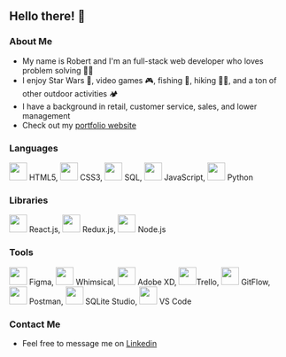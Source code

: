 ## Hello there! 👋
### About Me
- My name is Robert and I'm an full-stack web developer who loves problem solving 👨‍💻
- I enjoy Star Wars 🤺, video games 🎮, fishing 🎣, hiking 🚶‍♂️, and a ton of other outdoor activities 🏕️
- I have a background in retail, customer service, sales, and lower management
- Check out my <a href="https://robert-petersen.vercel.app/" >portfolio website</a>
### Languages
<img height="32" width="32" src="https://cdn2.iconfinder.com/data/icons/social-icon-3/512/social_style_3_html5-512.png" /> HTML5,
<img height="32" width="32" src="https://cdn2.iconfinder.com/data/icons/social-icon-3/512/social_style_3_css3-512.png" /> CSS3,
<img height="32" width="32" src="https://static-00.iconduck.com/assets.00/sql-database-generic-icon-380x512-ez505zus.png" /> SQL, 
<img height="32" width="32" src="https://cdn.iconscout.com/icon/free/png-512/javascript-2752148-2284965.png" /> JavaScript,
<img height="32" width="32" src="https://cdn3.iconfinder.com/data/icons/logos-and-brands-adobe/512/267_Python-512.png" /> Python
### Libraries
<img height="32" width="32" src="https://upload.wikimedia.org/wikipedia/commons/thumb/a/a7/React-icon.svg/2300px-React-icon.svg.png" /> React.js,
<img height="32" width="32" src="https://cdn.iconscout.com/icon/free/png-512/redux-283024.png" /> Redux.js, 
<img height="32" width="32" src="https://cdn.worldvectorlogo.com/logos/nodejs-icon.svg" /> Node.js
### Tools
<img height="32" width="32" src="https://i.pinimg.com/originals/17/06/c9/1706c9f16bd08eb5e03f1df3e0a94a1c.png" /> Figma,
<img height="32" width="32" src="https://images.g2crowd.com/uploads/product/image/large_detail/large_detail_866febf47336e5b1a375930cfb86c2b5/whimsical.png" /> Whimsical,
<img height="32" width="32" src="https://upload.wikimedia.org/wikipedia/commons/thumb/c/c2/Adobe_XD_CC_icon.svg/1051px-Adobe_XD_CC_icon.svg.png" /> Adobe XD,
<img height="32" width="32" src="https://cdn3.iconfinder.com/data/icons/popular-services-brands-vol-2/512/trello-512.png" />Trello,
<img height="32" width="32" src="https://cdn.worldvectorlogo.com/logos/git-bash.svg" /> GitFlow,
<img height="32" width="32" src="https://miro.medium.com/max/512/1*fVBL9mtLJmHIH6YpU7WvHQ.png" /> Postman,
<img height="32" width="32" src="https://p1.hiclipart.com/preview/272/662/574/numix-circle-for-windows-sqlitestudio-icon-png-icon-thumbnail.jpg" /> SQLite Studio,
<img height="32" width="32" src="https://raw.githubusercontent.com/dhanishgajjar/vscode-icons/master/png/default_dark.png" /> VS Code
### Contact Me
- Feel free to message me on [Linkedin](https://www.linkedin.com/in/robert-petersen808/)

<!--
**robert-petersen/robert-petersen** is a ✨ _special_ ✨ repository because its `README.md` (this file) appears on your GitHub profile.

Here are some ideas to get you started:

- 🔭 I’m currently working on ...
- 🌱 I’m currently learning ...
- 👯 I’m looking to collaborate on ...
- 🤔 I’m looking for help with ...
- 💬 Ask me about ...
- 📫 How to reach me: ...
- 😄 Pronouns: ...
- ⚡ Fun fact: ...
-->
